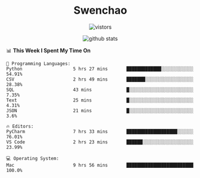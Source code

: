<h1 align="center">Swenchao</h3>

<p align="center">
  <img src="https://visitor-badge.glitch.me/badge?page_id=Swenchao" alt="vistors" />
</p>

<p align="center">
  <img src="https://github-readme-stats.vercel.app/api?username=Swenchao&count_private=true&show_icons=true&theme=vue-dark&hide_title=true" alt="github stats" />
</p>

<!--START_SECTION:waka-->
📊 **This Week I Spent My Time On** 

```text
💬 Programming Languages: 
Python                   5 hrs 27 mins       █████████████░░░░░░░░░░░░   54.91% 
CSV                      2 hrs 49 mins       ███████░░░░░░░░░░░░░░░░░░   28.38% 
SQL                      43 mins             █░░░░░░░░░░░░░░░░░░░░░░░░   7.35% 
Text                     25 mins             █░░░░░░░░░░░░░░░░░░░░░░░░   4.31% 
JSON                     21 mins             █░░░░░░░░░░░░░░░░░░░░░░░░   3.6%

🔥 Editors: 
PyCharm                  7 hrs 33 mins       ███████████████████░░░░░░   76.01% 
VS Code                  2 hrs 23 mins       ██████░░░░░░░░░░░░░░░░░░░   23.99%

💻 Operating System: 
Mac                      9 hrs 56 mins       █████████████████████████   100.0%

```


<!--END_SECTION:waka-->
